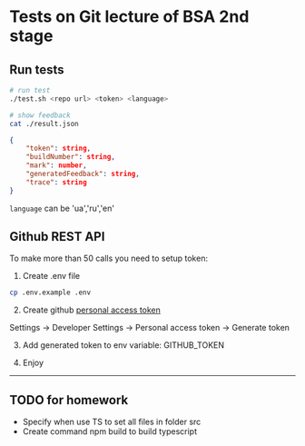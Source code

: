 # Tests on Git lecture of BSA 2nd stage

## Run tests

```bash
# run test
./test.sh <repo url> <token> <language>

# show feedback
cat ./result.json
```
```json
{
    "token": string,
    "buildNumber": string,
    "mark": number,
    "generatedFeedback": string,
    "trace": string 
}
```

`language` can be 'ua','ru','en'

## Github REST API

To make more than 50 calls you need to setup token:

1. Create .env file

```bash
cp .env.example .env
```

2. Create github [personal access token](https://help.github.com/en/github/authenticating-to-github/creating-a-personal-access-token-for-the-command-line)

Settings -> Developer Settings -> Personal access token -> Generate token

3. Add generated token to env variable: GITHUB_TOKEN

4. Enjoy


______________________________________
## TODO for homework

* Specify when use TS to set all files in folder src
* Create command npm build to build typescript 